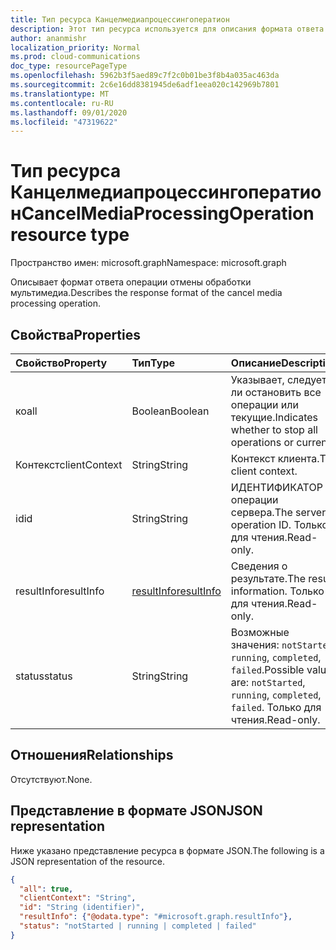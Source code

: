 ```yaml
---
title: Тип ресурса Канцелмедиапроцессингоператион
description: Этот тип ресурса используется для описания формата ответа операции отмены обработки мультимедиа.
author: ananmishr
localization_priority: Normal
ms.prod: cloud-communications
doc_type: resourcePageType
ms.openlocfilehash: 5962b3f5aed89c7f2c0b01be3f8b4a035ac463da
ms.sourcegitcommit: 2c6e16dd8381945de6adf1eea020c142969b7801
ms.translationtype: MT
ms.contentlocale: ru-RU
ms.lasthandoff: 09/01/2020
ms.locfileid: "47319622"
---
```

# <a name="cancelmediaprocessingoperation-resource-type"></a><span data-ttu-id="181b1-103">Тип ресурса Канцелмедиапроцессингоператион</span><span class="sxs-lookup"><span data-stu-id="181b1-103">CancelMediaProcessingOperation resource type</span></span>

<span data-ttu-id="181b1-104">Пространство имен: microsoft.graph</span><span class="sxs-lookup"><span data-stu-id="181b1-104">Namespace: microsoft.graph</span></span>

<span data-ttu-id="181b1-105">Описывает формат ответа операции отмены обработки мультимедиа.</span><span class="sxs-lookup"><span data-stu-id="181b1-105">Describes the response format of the cancel media processing operation.</span></span>

## <a name="properties"></a><span data-ttu-id="181b1-106">Свойства</span><span class="sxs-lookup"><span data-stu-id="181b1-106">Properties</span></span>

| <span data-ttu-id="181b1-107">Свойство</span><span class="sxs-lookup"><span data-stu-id="181b1-107">Property</span></span>      | <span data-ttu-id="181b1-108">Тип</span><span class="sxs-lookup"><span data-stu-id="181b1-108">Type</span></span>                        | <span data-ttu-id="181b1-109">Описание</span><span class="sxs-lookup"><span data-stu-id="181b1-109">Description</span></span>                                                                     |
| :------------ | :-------------------------- | :------------------------------------------------------------------------------ |
| <span data-ttu-id="181b1-110">ко</span><span class="sxs-lookup"><span data-stu-id="181b1-110">all</span></span>           | <span data-ttu-id="181b1-111">Boolean</span><span class="sxs-lookup"><span data-stu-id="181b1-111">Boolean</span></span>                     | <span data-ttu-id="181b1-112">Указывает, следует ли остановить все операции или текущие.</span><span class="sxs-lookup"><span data-stu-id="181b1-112">Indicates whether to stop all operations or current.</span></span>                            |
| <span data-ttu-id="181b1-113">Контекст</span><span class="sxs-lookup"><span data-stu-id="181b1-113">clientContext</span></span> | <span data-ttu-id="181b1-114">String</span><span class="sxs-lookup"><span data-stu-id="181b1-114">String</span></span>                      | <span data-ttu-id="181b1-115">Контекст клиента.</span><span class="sxs-lookup"><span data-stu-id="181b1-115">The client context.</span></span>                                                             |
| <span data-ttu-id="181b1-116">id</span><span class="sxs-lookup"><span data-stu-id="181b1-116">id</span></span>            | <span data-ttu-id="181b1-117">String</span><span class="sxs-lookup"><span data-stu-id="181b1-117">String</span></span>                      | <span data-ttu-id="181b1-118">ИДЕНТИФИКАТОР операции сервера.</span><span class="sxs-lookup"><span data-stu-id="181b1-118">The server operation ID.</span></span> <span data-ttu-id="181b1-119">Только для чтения.</span><span class="sxs-lookup"><span data-stu-id="181b1-119">Read-only.</span></span>                                             |
| <span data-ttu-id="181b1-120">resultInfo</span><span class="sxs-lookup"><span data-stu-id="181b1-120">resultInfo</span></span>    | [<span data-ttu-id="181b1-121">resultInfo</span><span class="sxs-lookup"><span data-stu-id="181b1-121">resultInfo</span></span>](resultinfo.md) | <span data-ttu-id="181b1-122">Сведения о результате.</span><span class="sxs-lookup"><span data-stu-id="181b1-122">The result information.</span></span>  <span data-ttu-id="181b1-123">Только для чтения.</span><span class="sxs-lookup"><span data-stu-id="181b1-123">Read-only.</span></span>                                             |
| <span data-ttu-id="181b1-124">status</span><span class="sxs-lookup"><span data-stu-id="181b1-124">status</span></span>        | <span data-ttu-id="181b1-125">String</span><span class="sxs-lookup"><span data-stu-id="181b1-125">String</span></span>                      | <span data-ttu-id="181b1-126">Возможные значения: `notStarted`, `running`, `completed`, `failed`.</span><span class="sxs-lookup"><span data-stu-id="181b1-126">Possible values are: `notStarted`, `running`, `completed`, `failed`.</span></span> <span data-ttu-id="181b1-127">Только для чтения.</span><span class="sxs-lookup"><span data-stu-id="181b1-127">Read-only.</span></span> |

## <a name="relationships"></a><span data-ttu-id="181b1-128">Отношения</span><span class="sxs-lookup"><span data-stu-id="181b1-128">Relationships</span></span>
<span data-ttu-id="181b1-129">Отсутствуют.</span><span class="sxs-lookup"><span data-stu-id="181b1-129">None.</span></span>

## <a name="json-representation"></a><span data-ttu-id="181b1-130">Представление в формате JSON</span><span class="sxs-lookup"><span data-stu-id="181b1-130">JSON representation</span></span>

<span data-ttu-id="181b1-131">Ниже указано представление ресурса в формате JSON.</span><span class="sxs-lookup"><span data-stu-id="181b1-131">The following is a JSON representation of the resource.</span></span>

<!-- {
  "blockType": "resource",
  "optionalProperties": [

  ],
  "@odata.type": "microsoft.graph.cancelMediaProcessingOperation"
}-->
```json
{
  "all": true,
  "clientContext": "String",
  "id": "String (identifier)",
  "resultInfo": {"@odata.type": "#microsoft.graph.resultInfo"},
  "status": "notStarted | running | completed | failed"
}
```

<!-- uuid: 8fcb5dbc-d5aa-4681-8e31-b001d5168d79
2015-10-25 14:57:30 UTC -->
<!-- {
  "type": "#page.annotation",
  "description": "cancelMediaProcessingOperation resource",
  "keywords": "",
  "section": "documentation",
  "tocPath": ""
}-->
